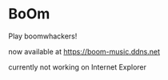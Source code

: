 # BoOm

Play boomwhackers!

now available at https://boom-music.ddns.net

currently not working on Internet Explorer